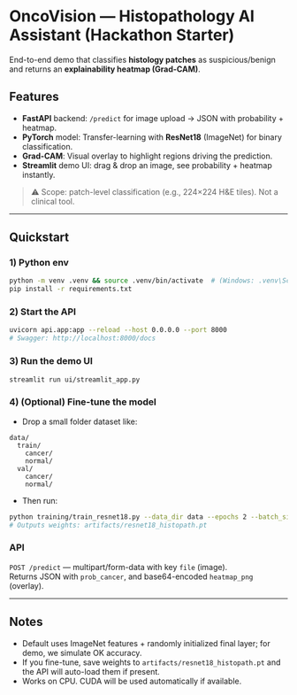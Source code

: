 # OncoVision — Histopathology AI Assistant (Hackathon Starter)

End-to-end demo that classifies **histology patches** as suspicious/benign and returns an **explainability heatmap (Grad-CAM)**.

## Features
- **FastAPI** backend: `/predict` for image upload → JSON with probability + heatmap.
- **PyTorch** model: Transfer-learning with **ResNet18** (ImageNet) for binary classification.
- **Grad-CAM**: Visual overlay to highlight regions driving the prediction.
- **Streamlit** demo UI: drag & drop an image, see probability + heatmap instantly.

> ⚠️ Scope: patch-level classification (e.g., 224×224 H&E tiles). Not a clinical tool.

---

## Quickstart

### 1) Python env
```bash
python -m venv .venv && source .venv/bin/activate  # (Windows: .venv\Scripts\activate)
pip install -r requirements.txt
```

### 2) Start the API
```bash
uvicorn api.app:app --reload --host 0.0.0.0 --port 8000
# Swagger: http://localhost:8000/docs
```

### 3) Run the demo UI
```bash
streamlit run ui/streamlit_app.py
```

### 4) (Optional) Fine-tune the model
- Drop a small folder dataset like:
```
data/
  train/
    cancer/
    normal/
  val/
    cancer/
    normal/
```
- Then run:
```bash
python training/train_resnet18.py --data_dir data --epochs 2 --batch_size 32
# Outputs weights: artifacts/resnet18_histopath.pt
```

### API
`POST /predict` — multipart/form-data with key `file` (image).  
Returns JSON with `prob_cancer`, and base64-encoded `heatmap_png` (overlay).

---

## Notes
- Default uses ImageNet features + randomly initialized final layer; for demo, we simulate OK accuracy. 
- If you fine-tune, save weights to `artifacts/resnet18_histopath.pt` and the API will auto-load them if present.
- Works on CPU. CUDA will be used automatically if available.
